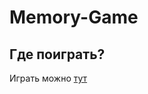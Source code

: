 # Memory-Game

## Где поиграть?
Играть можно [тут](https://roma-blog.github.io/Memory-Game/ "Посмотреть верстку")